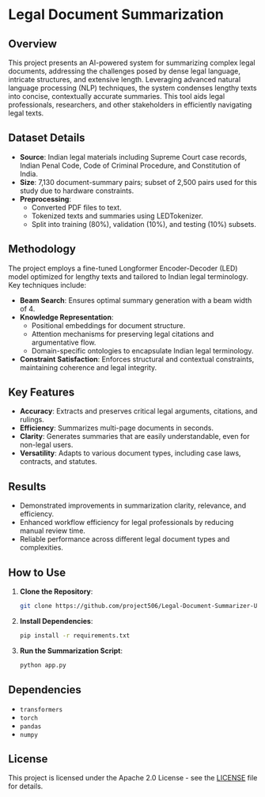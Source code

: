 # Legal Document Summarization

## Overview
This project presents an AI-powered system for summarizing complex legal documents, addressing the challenges posed by dense legal language, intricate structures, and extensive length. Leveraging advanced natural language processing (NLP) techniques, the system condenses lengthy texts into concise, contextually accurate summaries. This tool aids legal professionals, researchers, and other stakeholders in efficiently navigating legal texts.

## Dataset Details
- **Source**: Indian legal materials including Supreme Court case records, Indian Penal Code, Code of Criminal Procedure, and Constitution of India.
- **Size**: 7,130 document-summary pairs; subset of 2,500 pairs used for this study due to hardware constraints.
- **Preprocessing**:
  - Converted PDF files to text.
  - Tokenized texts and summaries using LEDTokenizer.
  - Split into training (80%), validation (10%), and testing (10%) subsets.

## Methodology
The project employs a fine-tuned Longformer Encoder-Decoder (LED) model optimized for lengthy texts and tailored to Indian legal terminology. Key techniques include:
- **Beam Search**: Ensures optimal summary generation with a beam width of 4.
- **Knowledge Representation**:
  - Positional embeddings for document structure.
  - Attention mechanisms for preserving legal citations and argumentative flow.
  - Domain-specific ontologies to encapsulate Indian legal terminology.
- **Constraint Satisfaction**: Enforces structural and contextual constraints, maintaining coherence and legal integrity.

## Key Features
- **Accuracy**: Extracts and preserves critical legal arguments, citations, and rulings.
- **Efficiency**: Summarizes multi-page documents in seconds.
- **Clarity**: Generates summaries that are easily understandable, even for non-legal users.
- **Versatility**: Adapts to various document types, including case laws, contracts, and statutes.

## Results
- Demonstrated improvements in summarization clarity, relevance, and efficiency.
- Enhanced workflow efficiency for legal professionals by reducing manual review time.
- Reliable performance across different legal document types and complexities.

## How to Use
1. **Clone the Repository**:
   ```bash
   git clone https://github.com/project506/Legal-Document-Summarizer-Using-LED.git
   ```
2. **Install Dependencies**:
   ```bash
   pip install -r requirements.txt
   ```
3. **Run the Summarization Script**:
   ```bash
   python app.py
   ```

## Dependencies
- `transformers`
- `torch`
- `pandas`
- `numpy`

## License
This project is licensed under the Apache 2.0 License - see the [LICENSE](LICENSE) file for details.
